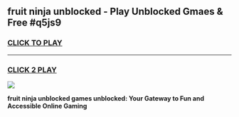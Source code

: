 
## fruit ninja unblocked - Play Unblocked Gmaes & Free #q5js9
<h3>
<a href="https://news.freeplayer.one?title=fruit_ninja_unblocked&ref=24F">CLICK TO PLAY</a></h3>
<hr>

<h3>
<a href="https://news.freeplayer.one?title=fruit_ninja_unblocked&ref=24F">CLICK 2 PLAY</a>
  
</h3>

<a href="https://news.freeplayer.one?title=fruit_ninja_unblocked&ref=24F/"><img src="https://clearcache.store/games.png"></a>


**fruit ninja unblocked games unblocked: Your Gateway to Fun and Accessible Online Gaming**
